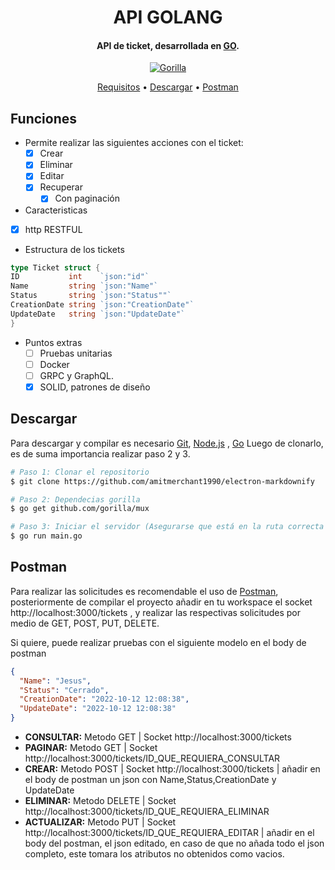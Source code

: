<!-- # GOLANG REST API SIMPLE

# Package
* gorilla/mux: `go get github.com/gorilla/mux` -->

<h1 align="center"><!--  -->
  <b> API GOLANG </b>
  <br>
</h1>

<h4 align="center">API de ticket, desarrollada en <a href="https://go.dev" target="_blank">GO</a>.</h4>

<p align="center">
  <a href="https://github.com/gorilla/mux">
    <img src="https://camo.githubusercontent.com/a62a5e2040257dd8787001ffa5d95964d7bc77024aa2ba3d94e64ec1e151228e/68747470733a2f2f636c6f75642d63646e2e7175657374696f6e61626c652e73657276696365732f676f72696c6c612d69636f6e2d36342e706e67"
         alt="Gorilla">

</a>

</p>
<p align="center">
  <a href="#requisitos">Requisitos</a> •
  <a href="#descargar">Descargar</a> •
  <a href="#postman">Postman</a> 

</p>

## Funciones

* Permite realizar las siguientes acciones con el ticket:
    - [x] Crear
    - [x] Eliminar
    - [x] Editar
    - [x] Recuperar
        - [x] Con paginación

* Caracteristicas

- [x] http RESTFUL

* Estructura de los tickets

```go
type Ticket struct {
ID           int    `json:"id"`
Name         string `json:"Name"`
Status       string `json:"Status""`
CreationDate string `json:"CreationDate"`
UpdateDate   string `json:"UpdateDate"`
}
```

* Puntos extras
    - [ ] Pruebas unitarias
    - [ ] Docker
    - [ ] GRPC y GraphQL.
    - [X] SOLID, patrones de diseño

## Descargar

Para descargar y compilar es necesario [Git](https://git-scm.com), [Node.js](https://nodejs.org/en/download/)
, [Go](https://go.dev)
Luego de clonarlo, es de suma importancia realizar paso 2 y 3.

```bash
# Paso 1: Clonar el repositorio
$ git clone https://github.com/amitmerchant1990/electron-markdownify

# Paso 2: Dependecias gorilla 
$ go get github.com/gorilla/mux

# Paso 3: Iniciar el servidor (Asegurarse que está en la ruta correcta del proyecto)
$ go run main.go
```

## Postman

Para realizar las solicitudes es recomendable el uso de [Postman](https://www.postman.com), posteriormente de compilar
el proyecto añadir en tu workspace el socket http://localhost:3000/tickets , y realizar las respectivas solicitudes por
medio de
GET, POST, PUT, DELETE.

Si quiere, puede realizar pruebas con el siguiente modelo en el body de postman

```json lines
{
  "Name": "Jesus",
  "Status": "Cerrado",
  "CreationDate": "2022-10-12 12:08:38",
  "UpdateDate": "2022-10-12 12:08:38"
}
```

- **CONSULTAR:** Metodo GET | Socket http://localhost:3000/tickets
- **PAGINAR:** Metodo GET | Socket http://localhost:3000/tickets/ID_QUE_REQUIERA_CONSULTAR
- **CREAR:** Metodo POST | Socket http://localhost:3000/tickets | añadir en el body de postman un json con
  Name,Status,CreationDate y UpdateDate
- **ELIMINAR:** Metodo DELETE | Socket http://localhost:3000/tickets/ID_QUE_REQUIERA_ELIMINAR
- **ACTUALIZAR:** Metodo PUT | Socket http://localhost:3000/tickets/ID_QUE_REQUIERA_EDITAR | añadir en el body del
  postman, el json editado, en caso de que no añada todo el json completo, este tomara los atributos no obtenidos como vacios.